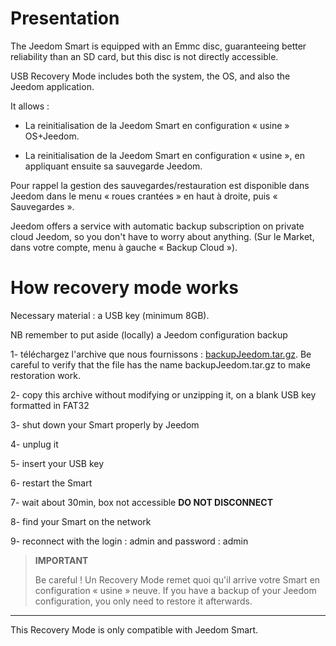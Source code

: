 Presentation
============

The Jeedom Smart is equipped with an Emmc disc, guaranteeing better reliability than an SD card, but this disc is not directly accessible.

USB Recovery Mode includes both the system, the OS, and also the Jeedom application.

It allows :

- La reinitialisation de la Jeedom Smart en configuration « usine » OS+Jeedom.

- La reinitialisation de la Jeedom Smart en configuration « usine », en appliquant ensuite sa sauvegarde Jeedom.

Pour rappel la gestion des sauvegardes/restauration est disponible dans Jeedom dans le menu « roues crantées » en haut à droite, puis « Sauvegardes ».

Jeedom offers a service with automatic backup subscription on private cloud Jeedom, so you don't have to worry about anything. (Sur le Market, dans votre compte, menu à gauche « Backup Cloud »).




How recovery mode works
===============================

Necessary material : a USB key (minimum 8GB).

NB remember to put aside (locally) a Jeedom configuration backup




1- téléchargez l'archive que nous fournissons  : [backupJeedom.tar.gz](https://images.jeedom.com/smart/backupJeedom.tar.gz). Be careful to verify that the file has the name backupJeedom.tar.gz to make restoration work.

2- copy this archive without modifying or unzipping it, on a blank USB key formatted in FAT32

3- shut down your Smart properly by Jeedom

4- unplug it

5- insert your USB key

6- restart the Smart

7- wait about 30min, box not accessible **DO NOT DISCONNECT**

8- find your Smart on the network

9- reconnect with the login : admin and password : admin

> **IMPORTANT**
>
>
> Be careful ! Un Recovery Mode remet quoi qu'il arrive votre Smart en configuration « usine » neuve. If you have a backup of your Jeedom configuration, you only need to restore it afterwards.
------------------------------------------------------------------------------------------------------------------------------------------------------------------------------------------------

This Recovery Mode is only compatible with Jeedom Smart.
